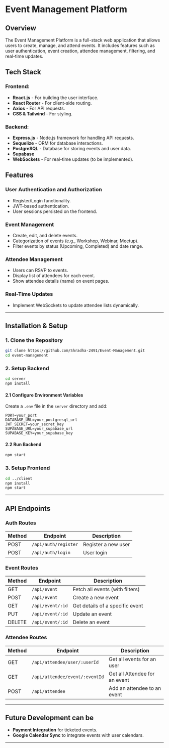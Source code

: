 # Event Management Platform

## Overview
The Event Management Platform is a full-stack web application that allows users to create, manage, and attend events. It includes features such as user authentication, event creation, attendee management, filtering, and real-time updates.

## Tech Stack
### **Frontend:**
- **React.js** - For building the user interface.
- **React Router** - For client-side routing.
- **Axios** - For API requests.
- **CSS & Tailwind** - For styling.

### **Backend:**
- **Express.js** - Node.js framework for handling API requests.
- **Sequelize** - ORM for database interactions.
- **PostgreSQL** - Database for storing events and user data.
- **Supabase**
- **WebSockets** - For real-time updates (to be implemented).

<!-- ### **Deployment & Hosting:**
- **Frontend:** Vercel / Netlify (Free-tier hosting).
- **Backend:** Render / Railway (Free-tier hosting).
- **Database:** Supabase / PostgreSQL (Free-tier).

--- -->

## Features
### **User Authentication and Authorization**
- Register/Login functionality.
- JWT-based authentication.
- User sessions persisted on the frontend.

### **Event Management**
- Create, edit, and delete events.
- Categorization of events (e.g., Workshop, Webinar, Meetup).
- Filter events by status (Upcoming, Completed) and date range.

### **Attendee Management**
- Users can RSVP to events.
- Display list of attendees for each event.
- Show attendee details (name) on event pages.

### **Real-Time Updates**
- Implement WebSockets to update attendee lists dynamically.

---

## Installation & Setup
### **1. Clone the Repository**
```bash
git clone https://github.com/Shradha-2491/Event-Management.git
cd event-management
```

### **2. Setup Backend**
```bash
cd server
npm install
```

#### **2.1 Configure Environment Variables**
Create a `.env` file in the `server` directory and add:
```env
PORT=your_port
DATABASE_URL=your_postgresql_url
JWT_SECRET=your_secret_key
SUPABASE_URL=your_supabase_url
SUPABASE_KEY=your_supabase_key
```

#### **2.2 Run Backend**
```bash
npm start
```

### **3. Setup Frontend**
```bash
cd ../client
npm install
npm start
```

---

## API Endpoints
### **Auth Routes**
| Method | Endpoint | Description |
|--------|------------|-------------|
| POST | `/api/auth/register` | Register a new user |
| POST | `/api/auth/login` | User login |

### **Event Routes**
| Method | Endpoint | Description |
|--------|------------|-------------|
| GET | `/api/event` | Fetch all events (with filters) |
| POST | `/api/event` | Create a new event |
| GET | `/api/event/:id` | Get details of a specific event |
| PUT | `/api/event/:id` | Update an event |
| DELETE | `/api/event/:id` | Delete an event |

### **Attendee Routes**
| Method | Endpoint | Description |
|--------|------------|-------------|
| GET | `/api/attendee/user/:userId` | Get all events for an user |
| GET | `/api/attendee/event/:eventId` | Get all Attendee for an event |
| POST | `/api/attendee` | Add an attendee to an event |

---

<!-- ## Deployment
### **Frontend (Vercel/Netlify)**
- Connect your GitHub repository.
- Set up environment variables in the Vercel/Netlify dashboard.
- Deploy automatically on push.

### **Backend (Render/Railway)**
- Deploy via GitHub repository.
- Configure environment variables.
- Ensure PostgreSQL database is accessible.

--- -->

## Future Development can be
- **Payment Integration** for ticketed events.
- **Google Calendar Sync** to integrate events with user calendars.

---




